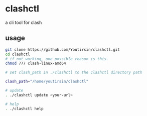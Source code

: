 # clashctl

a cli tool for clash

## usage

``` bash
git clone https://github.com/Youtirsin/clashctl.git
cd clashctl
# if not working, one possible reason is this.
chmod 777 clash-linux-amd64
```

``` bash
# set clash_path in ./clashctl to the clashctl directory path

clash_path="/home/youtirsin/clashctl"
```

``` bash
# update
. ./clashctl update <your-url>

# help
. ./clashctl help

```
